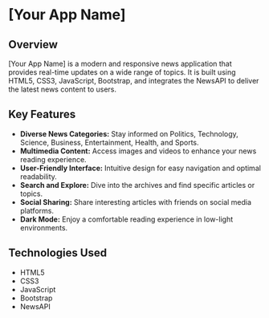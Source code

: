 # [Your App Name]

## Overview

[Your App Name] is a modern and responsive news application that provides real-time updates on a wide range of topics. It is built using HTML5, CSS3, JavaScript, Bootstrap, and integrates the NewsAPI to deliver the latest news content to users.

## Key Features
- **Diverse News Categories:** Stay informed on Politics, Technology, Science, Business, Entertainment, Health, and Sports.
- **Multimedia Content:** Access images and videos to enhance your news reading experience.
- **User-Friendly Interface:** Intuitive design for easy navigation and optimal readability.
- **Search and Explore:** Dive into the archives and find specific articles or topics.
- **Social Sharing:** Share interesting articles with friends on social media platforms.
- **Dark Mode:** Enjoy a comfortable reading experience in low-light environments.

## Technologies Used

- HTML5
- CSS3
- JavaScript
- Bootstrap
- NewsAPI
